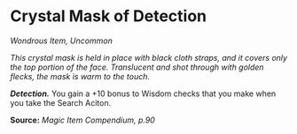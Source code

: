 # Crystal Mask of Detection
*Wondrous Item, Uncommon*

*This crystal mask is held in place with black cloth straps, and it covers only the top portion of the face. Translucent and shot through with golden flecks, the mask is warm to the touch.*

***Detection.*** You gain a +10 bonus to Wisdom checks that you make when you take the Search Aciton.



**Source:** *Magic Item Compendium, p.90*